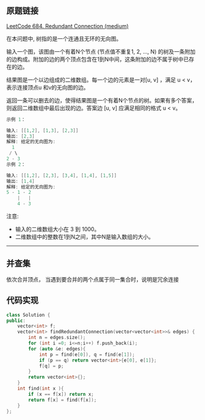 ## 原题链接

[LeetCode 684. Redundant Connection (medium)](https://leetcode-cn.com/problems/redundant-connection/)

在本问题中, 树指的是一个连通且无环的无向图。

输入一个图，该图由一个有着N个节点 (节点值不重复1, 2, ..., N) 的树及一条附加的边构成。附加的边的两个顶点包含在1到N中间，这条附加的边不属于树中已存在的边。

结果图是一个以边组成的二维数组。每一个边的元素是一对[u, v] ，满足 u < v，表示连接顶点u 和v的无向图的边。

返回一条可以删去的边，使得结果图是一个有着N个节点的树。如果有多个答案，则返回二维数组中最后出现的边。答案边 [u, v] 应满足相同的格式 u < v。

```cpp
示例 1：

输入: [[1,2], [1,3], [2,3]]
输出: [2,3]
解释: 给定的无向图为:
  1
 / \
2 - 3
示例 2：

输入: [[1,2], [2,3], [3,4], [1,4], [1,5]]
输出: [1,4]
解释: 给定的无向图为:
5 - 1 - 2
    |   |
    4 - 3
```

注意:

- 输入的二维数组大小在 3 到 1000。
- 二维数组中的整数在1到N之间，其中N是输入数组的大小。

---

## 并查集

依次合并顶点，
当遇到要合并的两个点属于同一集合时，说明是冗余连接

## 代码实现

```cpp
class Solution {
public:
    vector<int> f;
    vector<int> findRedundantConnection(vector<vector<int>>& edges) {
        int n = edges.size();
        for (int i =0; i<=n;i++) f.push_back(i);
        for (auto &e: edges){
            int p = find(e[0]), q = find(e[1]);
            if (p == q) return vector<int>{e[0], e[1]};
            f[q] = p;
        }
        return vector<int>{};
    }
    int find(int x ){
        if (x == f[x]) return x;
        return f[x] = find(f[x]);
    }
};
```
